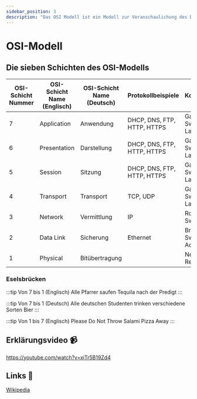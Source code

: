 ```yaml
---
sidebar_position: 3
description: "Das OSI Modell ist ein Modell zur Veranschaulichung des Datenflusses in der Informationstechnologie."
---
```


# OSI-Modell

## Die sieben Schichten des OSI-Modells

| OSI-Schicht Nummer | OSI-Schicht Name (Englisch) | OSI-Schicht Name (Deutsch) | Protokollbeispiele          | Kopplungselemente                                |
| ------------------ | --------------------------- | -------------------------- | --------------------------- | ------------------------------------------------ |
| 7                  | Application                 | Anwendung                  | DHCP, DNS, FTP, HTTP, HTTPS | Gateway, Content-Switch, Proxy, Layer-4-7-Switch |
| 6                  | Presentation                | Darstellung                | DHCP, DNS, FTP, HTTP, HTTPS | Gateway, Content-Switch, Proxy, Layer-4-7-Switch |
| 5                  | Session                     | Sitzung                    | DHCP, DNS, FTP, HTTP, HTTPS | Gateway, Content-Switch, Proxy, Layer-4-7-Switch |
| 4                  | Transport                   | Transport                  | TCP, UDP                    | Gateway, Content-Switch, Proxy, Layer-4-7-Switch |
| 3                  | Network                     | Vermittlung                | IP                          | Router, Layer-3-Switch                           |
| 2                  | Data Link                   | Sicherung                  | Ethernet                    | Bridge, Layer-2-Switch, Wireless Access Point    |
| 1                  | Physical                    | Bitübertragung             |                             | Netzwerkkabel, Repeater, Hub                     |

### Eselsbrücken

:::tip Von 7 bis 1 (Englisch)
Alle Pfarrer saufen Tequila nach der Predigt
:::

:::tip Von 7 bis 1 (Deutsch)
Alle deutschen Studenten trinken verschiedene Sorten Bier
:::

:::tip Von 1 bis 7 (Englisch)
Please Do Not Throw Salami Pizza Away
:::

## Erklärungsvideo 📹

https://youtube.com/watch?v=xiTr5B19Zd4

## Links 🔗

[Wikipedia](https://de.wikipedia.org/wiki/OSI-Modell)
